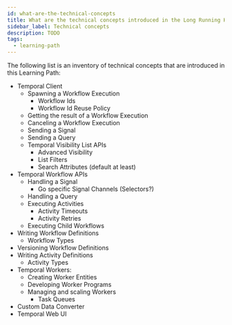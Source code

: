 ```yaml
---
id: what-are-the-technical-concepts
title: What are the technical concepts introduced in the Long Running Human Driven Workflow Learning Path?
sidebar_label: Technical concepts
description: TODO
tags:
  - learning-path
---
```


The following list is an inventory of technical concepts that are introduced in this Learning Path:

- Temporal Client
    - Spawning a Workflow Execution
        - Workflow Ids
        - Workflow Id Reuse Policy
    - Getting the result of a Workflow Execution
    - Canceling a Workflow Execution
    - Sending a Signal
    - Sending a Query
    - Temporal Visibility List APIs
        - Advanced Visibility
        - List Filters
        - Search Attributes (default at least)
- Temporal Workflow APIs
    - Handling a Signal
        - Go specific Signal Channels (Selectors?)
    - Handling a Query
    - Executing Activities
        - Activity Timeouts
        - Activity Retries
    - Executing Child Workflows
- Writing Workflow Definitions
    - Workflow Types
- Versioning Workflow Definitions
- Writing Activity Definitions
    - Activity Types
- Temporal Workers:
    - Creating Worker Entities
    - Developing Worker Programs
    - Managing and scaling Workers
        - Task Queues
- Custom Data Converter
- Temporal Web UI

